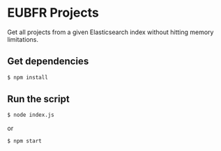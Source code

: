 # EUBFR Projects

Get all projects from a given Elasticsearch index without hitting memory limitations.

## Get dependencies

```sh
$ npm install
```

## Run the script

```sh
$ node index.js
```

or

```sh
$ npm start
```
